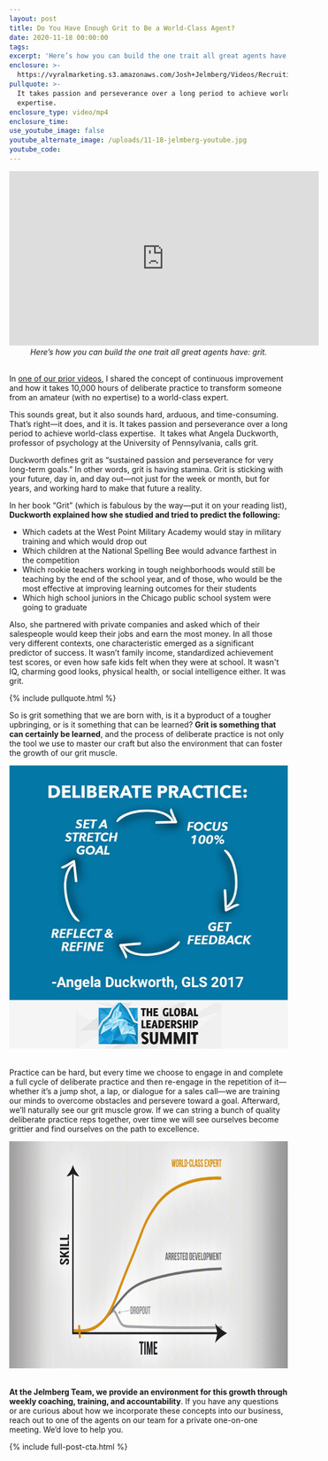 ```yaml
---
layout: post
title: Do You Have Enough Grit to Be a World-Class Agent?
date: 2020-11-18 00:00:00
tags:
excerpt: 'Here’s how you can build the one trait all great agents have: grit.'
enclosure: >-
  https://vyralmarketing.s3.amazonaws.com/Josh+Jelmberg/Videos/Recruiting/Do+You+Have+Enough+Grit+to+Be+a+World-Class+Agent_.mp4
pullquote: >-
  It takes passion and perseverance over a long period to achieve world-class
  expertise.
enclosure_type: video/mp4
enclosure_time:
use_youtube_image: false
youtube_alternate_image: /uploads/11-18-jelmberg-youtube.jpg
youtube_code:
---
```


<iframe src="https://www.youtube.com/embed/67O5LC0nhC4?rel=0" width="560" height="315" frameborder="0" allowfullscreen="allowfullscreen"></iframe>

<center><em>Here&rsquo;s how you can build the one trait all great agents have: grit.</em></center>

<br>In <u><a target="_blank" rel="noopener" href="https://realestateiscalling.com/how-can-deliberate-practice-help-you-build-your-business.html">one of our prior videos</a></u>, I shared the concept of continuous improvement and how it takes 10,000 hours of deliberate practice to transform someone from an amateur (with no expertise) to a world-class expert.

This sounds great, but it also sounds hard, arduous, and time-consuming. That’s right—it does, and it is. It takes passion and perseverance over a long period to achieve world-class expertise. &nbsp;It takes what Angela Duckworth, professor of psychology at the University of Pennsylvania, calls grit.

Duckworth defines grit as “sustained passion and perseverance for very long-term goals.” In other words, grit is having stamina. Grit is sticking with your future, day in, and day out—not just for the week or month, but for years, and working hard to make that future a reality.

In her book “Grit” (which is fabulous by the way—put it on your reading list), **Duckworth explained how she studied and tried to predict the following:**

* Which cadets at the West Point Military Academy would stay in military training and which would drop out
* Which children at the National Spelling Bee would advance farthest in the competition
* Which rookie teachers working in tough neighborhoods would still be teaching by the end of the school year, and of those, who would be the most effective at improving learning outcomes for their students
* Which high school juniors in the Chicago public school system were going to graduate

Also, she partnered with private companies and asked which of their salespeople would keep their jobs and earn the most money. In all those very different contexts, one characteristic emerged as a significant predictor of success. It wasn’t family income, standardized achievement test scores, or even how safe kids felt when they were at school. It wasn't IQ, charming good looks, physical health, or social intelligence either. It was grit.

{% include pullquote.html %}

So is grit something that we are born with, is it a byproduct of a tougher upbringing, or is it something that can be learned? **Grit is something that can certainly be learned**, and the process of deliberate practice is not only the tool we use to master our craft but also the environment that can foster the growth of our grit muscle.

<center><img alt="Deliberate Practice" title="Deliberate Practice" width="512" height="512" src="/uploads/deliberate-practice.png" /></center>

<br>Practice can be hard, but every time we choose to engage in and complete a full cycle of deliberate practice and then re-engage in the repetition of it—whether it’s a jump shot, a lap, or dialogue for a sales call—we are training our minds to overcome obstacles and persevere toward a goal. Afterward, we’ll naturally see our grit muscle grow. If we can string a bunch of quality deliberate practice reps together, over time we will see ourselves become grittier and find ourselves on the path to excellence.

<center><img alt="Skill vs. Time" title="Skill vs. Time" width="728" height="410" src="/uploads/skill-v-time.gif" /></center>

<br>**At the Jelmberg Team, we provide an environment for this growth through weekly coaching, training, and accountability**. If you have any questions or are curious about how we incorporate these concepts into our business, reach out to one of the agents on our team for a private one-on-one meeting. We’d love to help you.

{% include full-post-cta.html %}